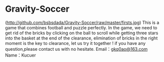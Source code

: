 # Gravity-Soccer
(http://github.com/bsbsdada/Gravity-Soccer/raw/master/firsts.jpg)
This is a game that combines football and puzzle perfectly. In the game, we need to get rid of the bricks by clicking on the ball to scroll while getting three stars into the basket at the end of the clearance, elimination of bricks in the right moment is the key to clearance, let us try it together !
if you have any question,please contact us with no hesitate.
Email：gkq0ao@163.com
Name：Kucuer
